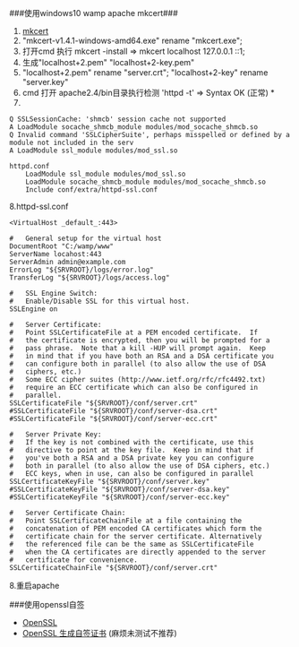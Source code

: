###使用windows10 wamp apache mkcert###
1. [mkcert](http://caiyun.feixin.10086.cn/dl/175Cjf9LVi9ol "lpuT https://github.com/FiloSottile/mkcert/releases")
2. "mkcert-v1.4.1-windows-amd64.exe" rename "mkcert.exe";
3. 打开cmd 执行 mkcert -install => mkcert localhost 127.0.0.1 ::1;
4. 生成"localhost+2.pem" "localhost+2-key.pem"
5. "localhost+2.pem" rename "server.crt"; "localhost+2-key" rename "server.key"
6. cmd 打开 apache2.4/bin目录执行检测 'httpd -t' => Syntax OK (正常) *
7.
```$xslt
Q SSLSessionCache: 'shmcb' session cache not supported
A LoadModule socache_shmcb_module modules/mod_socache_shmcb.so
Q Invalid command 'SSLCipherSuite', perhaps misspelled or defined by a module not included in the serv
A LoadModule ssl_module modules/mod_ssl.so

httpd.conf
    LoadModule ssl_module modules/mod_ssl.so
    LoadModule socache_shmcb_module modules/mod_socache_shmcb.so
    Include conf/extra/httpd-ssl.conf
```
8.httpd-ssl.conf
```
<VirtualHost _default_:443>

#   General setup for the virtual host
DocumentRoot "C:/wamp/www"
ServerName locahost:443
ServerAdmin admin@example.com
ErrorLog "${SRVROOT}/logs/error.log"
TransferLog "${SRVROOT}/logs/access.log"

#   SSL Engine Switch:
#   Enable/Disable SSL for this virtual host.
SSLEngine on

#   Server Certificate:
#   Point SSLCertificateFile at a PEM encoded certificate.  If
#   the certificate is encrypted, then you will be prompted for a
#   pass phrase.  Note that a kill -HUP will prompt again.  Keep
#   in mind that if you have both an RSA and a DSA certificate you
#   can configure both in parallel (to also allow the use of DSA
#   ciphers, etc.)
#   Some ECC cipher suites (http://www.ietf.org/rfc/rfc4492.txt)
#   require an ECC certificate which can also be configured in
#   parallel.
SSLCertificateFile "${SRVROOT}/conf/server.crt"
#SSLCertificateFile "${SRVROOT}/conf/server-dsa.crt"
#SSLCertificateFile "${SRVROOT}/conf/server-ecc.crt"

#   Server Private Key:
#   If the key is not combined with the certificate, use this
#   directive to point at the key file.  Keep in mind that if
#   you've both a RSA and a DSA private key you can configure
#   both in parallel (to also allow the use of DSA ciphers, etc.)
#   ECC keys, when in use, can also be configured in parallel
SSLCertificateKeyFile "${SRVROOT}/conf/server.key"
#SSLCertificateKeyFile "${SRVROOT}/conf/server-dsa.key"
#SSLCertificateKeyFile "${SRVROOT}/conf/server-ecc.key"

#   Server Certificate Chain:
#   Point SSLCertificateChainFile at a file containing the
#   concatenation of PEM encoded CA certificates which form the
#   certificate chain for the server certificate. Alternatively
#   the referenced file can be the same as SSLCertificateFile
#   when the CA certificates are directly appended to the server
#   certificate for convenience.
SSLCertificateChainFile "${SRVROOT}/conf/server.crt"
```
8.重启apache




###使用openssl自签 
+ [OpenSSL](https://www.openssl.org/docs/man1.0.2/man1/openssl-ca.html)
+ [OpenSSL 生成自签证书](https://blog.51cto.com/stuart/2310166) (麻烦未测试不推荐)
